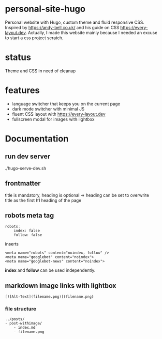 # personal-site-hugo
Personal website with Hugo, custom theme and fluid responsive CSS. Inspired by https://andy-bell.co.uk/ and his guide on CSS https://every-layout.dev. Actually, I made this website mainly because I needed an excuse to start a css project scratch.

# status
Theme and CSS in need of cleanup

# features
- language switcher that keeps you on the current page
- dark mode switcher with minimal JS
- fluent CSS layout with https://every-layout.dev
- fullscreen modal for images with lightbox

# Documentation

## run dev server
./hugo-serve-dev.sh

## frontmatter
title is mandatory, heading is optional
-> heading can be set to overwrite title as the first h1 heading of the page

## robots meta tag
```
robots:
    index: false
    follow: false
```

inserts
```
<meta name="robots" content="noindex, follow" />
<meta name="googlebot" content="noindex">
<meta name="googlebot-news" content="noindex">
```

**index** and **follow** can be used independently.

## markdown image links with lightbox
```
[![Alt-Text](filename.png)](filename.png)
```

### file structure
```
../posts/
- post-withimage/
    - index.md
    - filename.png
```

